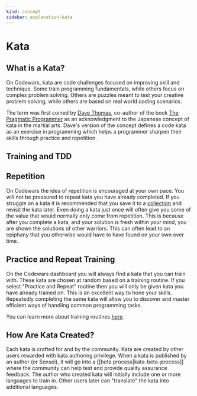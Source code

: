 ```yaml
---
kind: concept
sidebar: explanation-kata
---
```


# Kata

## What is a Kata?

On Codewars, kata are code challenges focused on improving skill and technique. Some train programming fundamentals, while others focus on complex problem solving. Others are puzzles meant to test your creative problem solving, while others are based on real world coding scenarios.

The term was first coined by [Dave Thomas](https://en.wikipedia.org/wiki/Dave_Thomas_%28programmer%29), co-author of the book [The Pragmatic Programmer](https://en.wikipedia.org/wiki/The_Pragmatic_Programmer) as an acknowledgment to the Japanese concept of kata in the martial arts. Dave's version of the concept defines a code kata as an exercise in programming which helps a programmer sharpen their skills through practice and repetition.

## Training and TDD

## Repetition

On Codewars the idea of repetition is encouraged at your own pace. You will not be pressured to repeat kata you have already completed. If you struggle on a kata it is recommended that you save it to a [collection](/concepts/kata/collections/) and revisit the kata later. Even doing a kata just once will often give you some of the value that would normally only come from repetition. This is because after you complete a kata, and your solution is fresh within your mind, you are shown the solutions of other warriors. This can often lead to an epiphany that you otherwise would have to have found on your own over time.

## Practice and Repeat Training

On the Codewars dashboard you will always find a kata that you can train with. These kata are chosen at random based on a training routine. If you select "Practice and Repeat" routine then you will only be given kata you have already trained on. This is an excellent way to hone your skills. Repeatedly completing the same kata will allow you to discover and master efficient ways of handling common programming tasks.

You can learn more about training routines [here](/concepts/kata/training_routines).

## How Are Kata Created?

Each kata is crafted for and by the community. Kata are created by other users rewarded with kata authoring privilege. When a kata is published by an author (or Sensei), it will go into a [[beta process|kata-beta-process]] where the community can help test and provide quality assurance feedback. The author who created kata will initially include one or more languages to train in. Other users later can "translate" the kata into additional languages.

